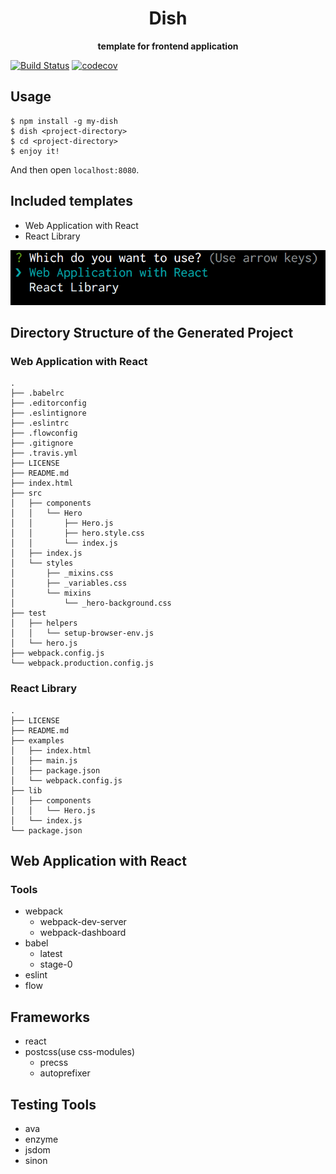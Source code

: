 <div align="center">
  <h1>Dish</h1>
</div>

<div align="center">
  <strong>template for frontend application</strong>
</div>

[![Build Status](https://travis-ci.org/abouthiroppy/dish.svg?branch=master)](https://travis-ci.org/abouthiroppy/dish)
[![codecov](https://codecov.io/gh/abouthiroppy/dish/branch/master/graph/badge.svg)](https://codecov.io/gh/abouthiroppy/dish)

## Usage
```
$ npm install -g my-dish
$ dish <project-directory>
$ cd <project-directory>
$ enjoy it!
```
And then open `localhost:8080`.  

## Included templates
- Web Application with React
- React Library

![](./images/img1.png)

## Directory Structure of the Generated Project
### Web Application with React
```
.
├── .babelrc
├── .editorconfig
├── .eslintignore
├── .eslintrc
├── .flowconfig
├── .gitignore
├── .travis.yml
├── LICENSE
├── README.md
├── index.html
├── src
│   ├── components
│   │   └── Hero
│   │       ├── Hero.js
│   │       ├── hero.style.css
│   │       └── index.js
│   ├── index.js
│   └── styles
│       ├── _mixins.css
│       ├── _variables.css
│       └── mixins
│           └── _hero-background.css
├── test
│   ├── helpers
│   │   └── setup-browser-env.js
│   └── hero.js
├── webpack.config.js
└── webpack.production.config.js
```

### React Library
```
.
├── LICENSE
├── README.md
├── examples
│   ├── index.html
│   ├── main.js
│   ├── package.json
│   └── webpack.config.js
├── lib
│   ├── components
│   │   └── Hero.js
│   └── index.js
└── package.json
```

## Web Application with React
### Tools
- webpack
  - webpack-dev-server
  - webpack-dashboard
- babel
  - latest
  - stage-0
- eslint
- flow

## Frameworks
- react
- postcss(use css-modules)
  - precss
  - autoprefixer

## Testing Tools
- ava
- enzyme
- jsdom
- sinon
